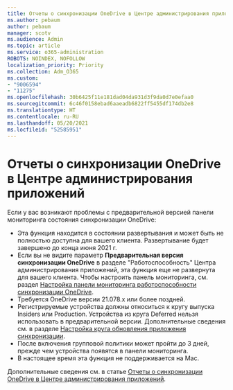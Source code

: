 ```yaml
---
title: Отчеты о синхронизации OneDrive в Центре администрирования приложений
ms.author: pebaum
author: pebaum
manager: scotv
ms.audience: Admin
ms.topic: article
ms.service: o365-administration
ROBOTS: NOINDEX, NOFOLLOW
localization_priority: Priority
ms.collection: Adm_O365
ms.custom:
- "9006594"
- "11275"
ms.openlocfilehash: 30b6425f11e181dad04da931d3f9da0d7e0efaa0
ms.sourcegitcommit: 6c46f0158ebad6aaeadb6822ff5455df174db2e8
ms.translationtype: HT
ms.contentlocale: ru-RU
ms.lasthandoff: 05/20/2021
ms.locfileid: "52585951"
---
```

# <a name="onedrive-sync-reports-in-the-app-admin-center"></a>Отчеты о синхронизации OneDrive в Центре администрирования приложений

Если у вас возникают проблемы с предварительной версией панели мониторинга состояния синхронизации OneDrive:

- Эта функция находится в состоянии развертывания и может быть не полностью доступна для вашего клиента. Развертывание будет завершено до конца июня 2021 г.
- Если вы не видите параметр **Предварительная версия синхронизации OneDrive** в разделе "Работоспособность" Центра администрирования приложений, эта функция еще не развернута для вашего клиента. Чтобы настроить панель мониторинга, см. раздел [Настройка панели мониторинга работоспособности синхронизации OneDrive](/OneDrive/sync-health#set-up-the-onedrive-sync-health-dashboard).
- Требуется OneDrive версии 21.078.x или более поздней.
- Регистрируемые устройства должны относиться к кругу выпуска Insiders или Production. Устройства из круга Deferred нельзя использовать в предварительной версии. Дополнительные сведения см. в разделе [Настройка круга обновления приложения синхронизации](/OneDrive/use-group-policy#set-the-sync-app-update-ring).
- После включения групповой политики может пройти до 3 дней, прежде чем устройства появятся в панели мониторинга.
- В настоящее время эта функция не поддерживается на Mac.

Дополнительные сведения см. в статье [Отчеты о синхронизации OneDrive в Центре администрирования приложений](/OneDrive/sync-health).